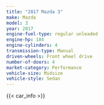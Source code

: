 ```yaml
---
title: "2017 Mazda 3"
make: Mazda
model: 3
year: 2017
engine-fuel-type: regular unleaded
engine-hp: 184
engine-cylinders: 4
transmission-type: Manual
driven-wheels: Front wheel drive
number-of-doors: 4
market-category: Performance
vehicle-size: Midsize
vehicle-style: Sedan
---
```


{{< car_info >}}
